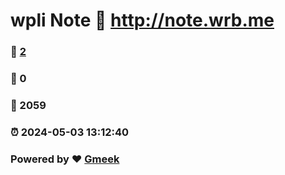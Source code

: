 # wpli Note :link: http://note.wrb.me 
### :page_facing_up: [2](http://note.wrb.me/tag.html) 
### :speech_balloon: 0 
### :hibiscus: 2059 
### :alarm_clock: 2024-05-03 13:12:40 
### Powered by :heart: [Gmeek](https://github.com/Meekdai/Gmeek)
